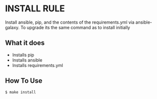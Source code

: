 # INSTALL RULE

Install ansible, pip, and the contents of the requirements.yml via ansible-galaxy. To upgrade its the same command as to install initially

## What it does

* Installs pip
* Installs ansible
* Installs requirements.yml

## How To Use

```bash
$ make install
```
